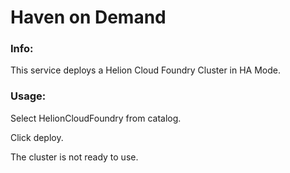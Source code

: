 # Haven on Demand


### Info:

This service deploys a Helion Cloud Foundry Cluster in HA Mode.

### Usage:

Select HelionCloudFoundry from catalog.

Click deploy.

The cluster is not ready to use.